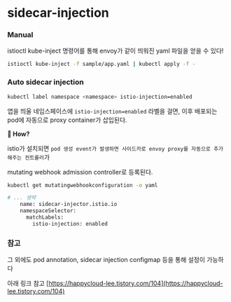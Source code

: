 # sidecar-injection
### Manual

istioctl kube-inject 명령어를 통해 envoy가 같이 띄워진 yaml 파일을 얻을 수 있다!

```bash
istioctl kube-inject -f sample/app.yaml | kubectl apply -f -
```

### **Auto sidecar injection**

```bash
kubectl label namespace <namespace> istio-injection=enabled
```

앱을 띄울 네임스페이스에  `istio-injection=enabled` 라벨을 걸면, 이후 배포되는 pod에 자동으로 proxy container가 삽입된다.

**🤔 How?** 

istio가 설치되면 `pod 생성 event가 발생하면 사이드카로 envoy proxy를 자동으로 추가해주는 컨트롤러`가 

mutating webhook admission controller로 등록된다. 

```bash
kubectl get mutatingwebhookconfiguration -o yaml

# ... 생략
    name: sidecar-injector.istio.io
    namespaceSelector:
      matchLabels:
        istio-injection: enabled
```

### 참고

그 외에도 pod annotation, sidecar injection configmap 등을 통해 설정이 가능하다

아래 링크 참고
[https://happycloud-lee.tistory.com/104](https://happycloud-lee.tistory.com/104)
